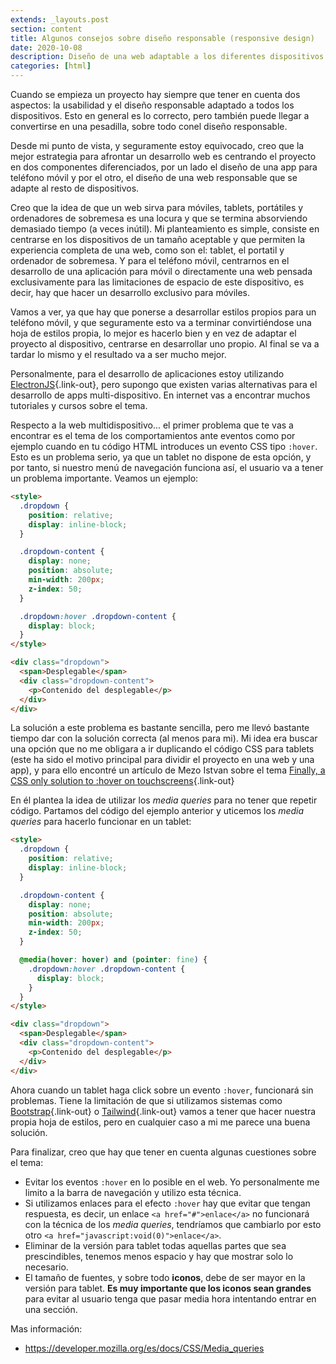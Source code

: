 ```yaml
---
extends: _layouts.post
section: content
title: Algunos consejos sobre diseño responsable (responsive design)
date: 2020-10-08
description: Diseño de una web adaptable a los diferentes dispositivos
categories: [html]
---
```


Cuando se empieza un proyecto hay siempre que tener en cuenta dos aspectos: la usabilidad y el diseño responsable adaptado a todos los dispositivos. Esto en general es lo correcto, pero también puede llegar a convertirse en una pesadilla, sobre todo conel diseño responsable.

Desde mi punto de vista, y seguramente estoy equivocado, creo que la mejor estrategia para afrontar un desarrollo web es centrando el proyecto en dos componentes diferenciados, por un lado el diseño de una app para teléfono móvil y por el otro, el diseño de una web responsable que se adapte al resto de dispositivos. 

Creo que la idea de que un web sirva para móviles, tablets, portátiles y ordenadores de sobremesa es una locura y que se termina absorviendo demasiado tiempo (a veces inútil). Mi planteamiento es simple, consiste en centrarse en los dispositivos de un tamaño aceptable y que permiten la experiencia completa de una web, como son el: tablet, el portatil y ordenador de sobremesa. Y para el teléfono móvil, centrarnos en el desarrollo de una aplicación para móvil o directamente una web pensada exclusivamente para las limitaciones de espacio de este dispositivo, es decir, hay que hacer un desarrollo exclusivo para móviles. 

Vamos a ver, ya que hay que ponerse a desarrollar estilos propios para un teléfono móvil, y que seguramente esto va a terminar convirtiéndose una hoja de estilos propia, lo mejor es hacerlo bien y en vez de adaptar el proyecto al dispositivo, centrarse en desarrollar uno propio. Al final se va a tardar lo mismo y el resultado va a ser mucho mejor.

Personalmente, para el desarrollo de aplicaciones estoy utilizando [ElectronJS](https://www.electronjs.org/){.link-out}, pero supongo que existen varias alternativas para el desarrollo de apps multi-dispositivo. En internet vas a encontrar muchos tutoriales y cursos sobre el tema.

Respecto a la web multidispositivo... el primer problema que te vas a encontrar es el tema de los comportamientos ante eventos como por ejemplo cuando en tu código HTML introduces un evento CSS tipo `:hover`. Esto es un problema serio, ya que un tablet no dispone de esta opción, y por tanto, si nuestro menú de navegación funciona así, el usuario va a tener un problema importante. Veamos un ejemplo:

```html
<style>
  .dropdown {
    position: relative;
    display: inline-block;
  }

  .dropdown-content {
    display: none;
    position: absolute;
    min-width: 200px;
    z-index: 50;
  }

  .dropdown:hover .dropdown-content {
    display: block;
  }
</style>

<div class="dropdown">
  <span>Desplegable</span>
  <div class="dropdown-content">
    <p>Contenido del desplegable</p>
  </div>
</div>
```

La solución a este problema es bastante sencilla, pero me llevó bastante tiempo dar con la solución correcta (al menos para mi). Mi idea era buscar una opción que no me obligara a ir duplicando el código CSS para tablets (este ha sido el motivo principal para dividir el proyecto en una web y una app), y para ello encontré un artículo de Mezo Istvan sobre el tema [Finally, a CSS only solution to :hover on touchscreens](https://medium.com/@mezoistvan/finally-a-css-only-solution-to-hover-on-touchscreens-c498af39c31c){.link-out}

En él plantea la idea de utilizar los *media queries* para no tener que repetir código. Partamos del código del ejemplo anterior y uticemos los *media queries* para hacerlo funcionar en un tablet:


```html
<style>
  .dropdown {
    position: relative;
    display: inline-block;
  }

  .dropdown-content {
    display: none;
    position: absolute;
    min-width: 200px;
    z-index: 50;
  }

  @media(hover: hover) and (pointer: fine) {
    .dropdown:hover .dropdown-content {
      display: block;
    }
  }
</style>

<div class="dropdown">
  <span>Desplegable</span>
  <div class="dropdown-content">
    <p>Contenido del desplegable</p>
  </div>
</div>
```

Ahora cuando un tablet haga click sobre un evento `:hover`, funcionará sin problemas. Tiene la limitación de que si utilizamos sistemas como [Bootstrap](https://getbootstrap.com/){.link-out} o [Tailwind](https://tailwindcss.com/){.link-out} vamos a tener que hacer nuestra propia hoja de estilos, pero en cualquier caso a mi me parece una buena solución.

Para finalizar, creo que hay que tener en cuenta algunas cuestiones sobre el tema: 

- Evitar los eventos `:hover` en lo posible en el web. Yo personalmente me limito a la barra de navegación y utilizo esta técnica. 
- Si utilizamos enlaces para el efecto `:hover` hay que evitar que tengan respuesta, es decir, un enlace `<a href="#">enlace</a>` no funcionará con la técnica de los *media queries*, tendríamos que cambiarlo por esto otro `<a href="javascript:void(0)">enlace</a>`. 
- Eliminar de la versión para tablet todas aquellas partes que sea prescindibles, tenemos menos espacio y hay que mostrar solo lo necesario.
- El tamaño de fuentes, y sobre todo **iconos**, debe de ser mayor en la versión para tablet. **Es muy importante que los iconos sean grandes** para evitar al usuario tenga que pasar media hora intentando entrar en una sección.

Mas información:

+ https://developer.mozilla.org/es/docs/CSS/Media_queries
